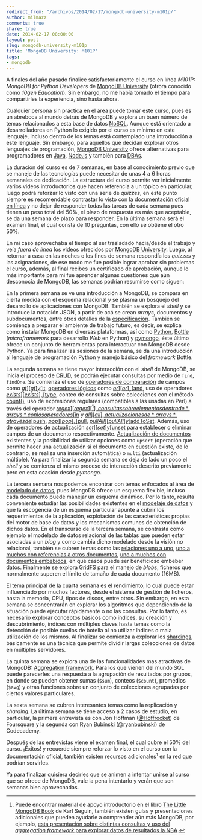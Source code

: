 ```yaml
---
redirect_from: "/archivos/2014/02/17/mongodb-university-m101p/"
author: milmazz
comments: true
share: true
date: 2014-02-17 08:00:00
layout: post
slug: mongodb-university-m101p
title: 'MongoDB University: M101P'
tags:
- mongodb
---
```


A finales del año pasado finalice satisfactoriamente el curso en línea *M101P:
MongoDB for Python Developers* de [MongoDB University][] (otrora conocido como
*10gen Education*). Sin embargo, no me había tomado el tiempo para compartirles
la experiencia, sino hasta ahora.

Cualquier persona sin práctica en el área puede tomar este curso, pues es un
abreboca al mundo detrás de MongoDB y explora un buen número de temas
relacionados a esta base de datos [NoSQL][]. Aunque está orientado a
desarrolladores en Python lo exigido por el curso es mínimo en este lenguaje,
incluso dentro de los temas está contemplado una introducción a este lenguaje.
Sin embargo, para aquellos que decidan explorar otros lenguajes de programación,
[MongoDB University][] ofrece alternativas para programadores en [Java][],
[Node.js][] y también para [DBAs][].

La duración del curso es de 7 semanas, en base al conocimiento previo que se
maneje de las tecnologías puede necesitar de unas 4 a 6 horas semanales de
dedicación. La estructura del curso permite ver inicialmente varios videos
introductorios que hacen referencia a un tópico en particular, luego podrá
reforzar lo visto con una serie de *quizzes*, en este punto siempre es
recomendable contrastar lo visto con la [documentación oficial en línea][MongoDB
Docs] y no dejar de responder todas las tareas de cada semana pues tienen un
peso total del 50%, el plazo de respuesta es más que aceptable, se da una semana
de plazo para responder. En la última semana será el examen final, el cual
consta de 10 preguntas, con ello se obtiene el otro 50%.

En mi caso aprovechaba el tiempo al ser trasladado hacia/desde el trabajo y veía
*fuera de línea* los videos ofrecidos por [MongoDB University][]. Luego, al
retornar a casa en las noches o los fines de semana respondía los *quizzes* y
las asignaciones, de ese modo me fue posible lograr aprobar sin problemas el
curso, además, al final recibes un certificado de aprobación, aunque lo más
importante para mi fue aprender algunas cuestiones que aún desconocía de
MongoDB, las semanas podrían resumirse como siguen:

En la primera semana se ve una introducción a MongoDB, se compara en cierta
medida con el esquema relacional y se plasma un bosquejo del desarrollo de
aplicaciones con MongoDB. También se explora el *shell* y se introduce la
notación JSON, a partir de acá se crean *arrays*, documentos y subdocumentos,
entre otros detalles de la [especificación][JSON Specs]. También se comienza a
preparar el ambiente de trabajo futuro, es decir, se explica como instalar
MongoDB en diversas plataformas, así como [Python][], [Bottle][]
(*microframework* para desarrollo *Web* en Python) y [pymongo][], éste último
ofrece un conjunto de herramientas para interactuar con MongoDB desde Python. Ya
para finalizar las sesiones de la semana, se da una introducción al lenguaje de
programación Python y manejo básico del *framework* Bottle.

La segunda semana se tiene mayor interacción con el *shell* de MongoDB, se
inicia el proceso de [CRUD][], se podrán ejecutar consultas por medio de `find`,
`findOne`. Se comienza el uso de [operadores de comparación][Comparison Query
Operators] de campos como [$gt][gt] y [$lt][lt], [operadores lógicos][Logical
Query Operators] como [$or][or], [$and][and], uso de operadores
[$exists][exists], [$type][type], conteo de consultas sobre colecciones con el
método [count()][count], uso de expresiones regulares (compatibles a las usadas
en Perl) a través del operador [$regex][regex][^1], consultas sobre elementos
dentro de *arrays* con los operadores [$in][in] y [$all][all], actualizaciones
de *arrays* a través de [$push][push], [$pop][pop], [$pull][pull],
[$pullAll][pullAll] y [$addToSet][addToSet]. Además, uso de operadores de
actualización [$set][set] y [$unset][unset] para establecer o eliminar campos de
un documento respectivamente. [Actualización de documentos][update] existentes y
la posibilidad de utilizar opciones como `upsert` (operación que permite hacer
una actualización si el documento en cuestión existe, de lo contrario, se
realiza una inserción automática) o `multi` (actualización múltiple). Ya para
finalizar la segunda semana se deja de lado un poco el *shell* y se comienza el
mismo proceso de interacción descrito previamente pero en esta ocasión desde
*pymongo*.

La tercera semana nos podemos encontrar con temas enfocados al área de [modelado
de datos][data-modeling], pues MongoDB ofrece un esquema flexible, incluso cada
documento puede manejar un esquema dinámico. Por lo tanto, resulta conveniente
estudiar las posibilidades existentes en el [modelaje de datos][data-models] y
que la escogencia de un esquema particular apunte a cubrir los requerimientos de
la aplicación, explotación de las características propias del motor de base de
datos y los mecanismos comunes de obtención de dichos datos. En el transcurso de
la tercera semana, se contrasta como ejemplo el modelado de datos relacional de
las tablas que pueden estar asociadas a un *blog* y como cambia dicho modelado
desde la visión no relacional, también se cubren temas como las [relaciones uno
a uno][one-to-one-relationships], [uno a muchos con referencias a otros
documentos][one-to-many-relationships], [uno a muchos con documentos
embebidos][one-to-many-relationships-between-documents], en qué casos puede ser
beneficioso embeber datos. Finalmente se explora [GridFS][GridFS] para el manejo
de *blobs*, ficheros que normalmente superen el límite de tamaño de cada
documento (16MB).

El tema principal de la cuarta semana es el rendimiento, lo cual puede estar
influenciado por muchos factores, desde el sistema de gestión de ficheros, hasta
la memoria, CPU, tipos de discos, entre otros. Sin embargo, en esta semana se
concentrarán en explorar los algoritmos que dependiendo de la situación puede
ejecutar rápidamente o no las consultas. Por lo tanto, es necesario explorar
conceptos básicos como índices, su creación y descubrimiento, índices con
múltiples claves hasta temas como la detección de posible cuellos de botella al
no utilizar índices o mala utilización de los mismos. Al finalizar se comienza a
explorar los [shardings][sharding-introduction], básicamente es una técnica que
permite dividir largas colecciones de datos en múltiples servidores.

La quinta semana se explora una de las funcionalidades mas atractivas de
MongoDB: [Aggregation framework][aggregation]. Para los que vienen del mundo SQL
puede parecerles una respuesta a la agrupación de resultados por grupos, en
donde se pueden obtener sumas (`$sum`), conteos (`$count`), promedios (`$avg`) y
otras funciones sobre un conjunto de colecciones agrupadas por ciertos valores
particulares.

La sexta semana se cubren interesantes temas como la replicación y *sharding*.
La última semana se tiene acceso a 2 casos de estudio, en particular, la primera
entrevista es con Jon Hoffman ([@Hoffrocket][Hoffrocket]) de Foursquare y la
segunda con Ryan Bubinski ([@ryanbubinski][ryanbubinski]) de Codecademy.

Después de las entrevistas viene el examen final, el cual cubre el 50% del
curso. ¡Éxitos! y recuerde siempre reforzar lo visto en el curso con la
documentación oficial, también existen recursos adicionales[^2] en la red que
podrían servirles.

Ya para finalizar quisiera decirles que se animen a intentar unirse al curso que
se ofrece de MongoDB, vale la pena intentarlo y verán que son semanas bien
aprovechadas.

[^1]: Resalto que de llegar a necesitar hacer uso de expresiones regulares a
través del operador `$regex`, tenga en cuenta que solo podrá hacer uso eficiente
del índice cuando la expresión regular incluye el ancla de inicio de cadena: ^
(acento cincunflejo) y sea *case-sensitive*.

[^2]: Puede encontrar material de apoyo introductorio en el libro [The Little
MongoDB Book][the-little-mongodb-book] de Karl Seguin, también existen guías y
presentaciones adicionales que pueden ayudarle a comprender aún más MongoDB, por
ejemplo, [esta presentación sobre distintas consultas y uso del *aggregation
framework* para explorar datos de resultados la NBA][nba-game-date]. 

[MongoDB University]: https://education.mongodb.com/
[Java]: https://education.mongodb.com/courses/10gen/M101J/2013_October/about
[Node.js]: https://education.mongodb.com/courses/10gen/M101JS/2013_October/about
[DBAs]: https://education.mongodb.com/courses/10gen/M102/2013_September/about
[MongoDB Docs]: http://docs.mongodb.org/manual/
[JSON Specs]: http://www.json.org/
[pymongo]: http://api.mongodb.org/python/current/
[Python]: http://python.org
[Bottle]: http://bottlepy.org
[CRUD]: http://docs.mongodb.org/manual/crud/
[gt]: http://docs.mongodb.org/manual/reference/operator/gt/
[lt]: http://docs.mongodb.org/manual/reference/operator/lt/
[and]: http://docs.mongodb.org/manual/reference/operator/and/
[or]: http://docs.mongodb.org/manual/reference/operator/or/
[count]: http://docs.mongodb.org/manual/reference/method/db.collection.count/
[all]: http://docs.mongodb.org/manual/reference/operator/all/
[in]: http://docs.mongodb.org/manual/reference/operator/in/
[addToSet]: http://docs.mongodb.org/manual/reference/operator/addToSet/
[pop]: http://docs.mongodb.org/manual/reference/operator/pop/
[pullAll]: http://docs.mongodb.org/manual/reference/operator/pullAll/
[pull]: http://docs.mongodb.org/manual/reference/operator/pull/
[push]: http://docs.mongodb.org/manual/reference/operator/push/
[regex]: http://docs.mongodb.org/manual/reference/operator/regex/
[Comparison Query Operators]: http://docs.mongodb.org/manual/reference/operator/query-comparison/
[Logical Query Operators]: http://docs.mongodb.org/manual/reference/operator/query-logical/
[exists]: http://docs.mongodb.org/manual/reference/operator/exists/
[type]: http://docs.mongodb.org/manual/reference/operator/type/
[NoSQL]: http://en.wikipedia.org/wiki/NoSQL
[set]: http://docs.mongodb.org/manual/reference/operator/set/
[unset]: http://docs.mongodb.org/manual/reference/operator/unset/
[update]: http://docs.mongodb.org/manual/reference/method/db.collection.update/
[ryanbubinski]: https://twitter.com/ryanbubinski
[Hoffrocket]: https://twitter.com/Hoffrocket
[data-modeling]: http://docs.mongodb.org/manual/core/data-modeling-introduction/
[data-models]: http://docs.mongodb.org/manual/applications/data-models/
[one-to-one-relationships]: http://docs.mongodb.org/manual/tutorial/model-embedded-one-to-one-relationships-between-documents/
[one-to-many-relationships]: http://docs.mongodb.org/manual/tutorial/model-referenced-one-to-many-relationships-between-documents/
[one-to-many-relationships-between-documents]: http://docs.mongodb.org/manual/tutorial/model-embedded-one-to-many-relationships-between-documents/
[GridFS]: http://docs.mongodb.org/manual/core/gridfs/
[the-little-mongodb-book]: https://github.com/karlseguin/the-little-mongodb-book
[nba-game-date]: http://www.slideshare.net/vkarpov15/mongodb-queries-and-aggregation-framework-with-nba-game-data
[sharding-introduction]: [http://docs.mongodb.org/manual/core/sharding-introduction/]
[aggregation]: http://docs.mongodb.org/manual/aggregation/